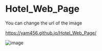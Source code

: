 # Hotel_Web_Page

You can change the url of the image

https://yam456.github.io/Hotel_Web_Page/



![image](https://github.com/yam456/Hotel_Web_Page/assets/135616309/7ccce9d4-b92e-491a-92cb-eea0397372bd)
